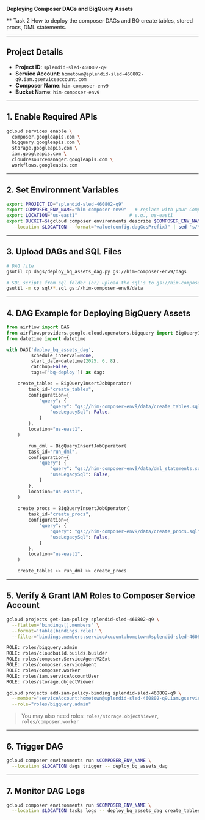 **Deploying Composer DAGs and BigQuery Assets**

⁠** Task 2 How to deploy the composer DAGs and BQ create tables, stored procs, DML statements.

---

## Project Details

* **Project ID**: `splendid-sled-460802-q9`
* **Service Account**: `hometown@splendid-sled-460802-q9.iam.gserviceaccount.com`
* **Composer Name**: `him-composer-env9`
* **Bucket Name**: `him-composer-env9`

---

## 1. Enable Required APIs

```bash
gcloud services enable \
  composer.googleapis.com \
  bigquery.googleapis.com \
  storage.googleapis.com \
  iam.googleapis.com \
  cloudresourcemanager.googleapis.com \
  workflows.googleapis.com
```

---

## 2. Set Environment Variables

```bash
export PROJECT_ID="splendid-sled-460802-q9"
export COMPOSER_ENV_NAME="him-composer-env9"   # replace with your Composer env name
export LOCATION="us-east1"                   # e.g., us-east1
export BUCKET=$(gcloud composer environments describe $COMPOSER_ENV_NAME \
  --location $LOCATION --format="value(config.dagGcsPrefix)" | sed 's/\/dags\/$//')
```

---

## 3. Upload DAGs and SQL Files

```bash
# DAG file
gsutil cp dags/deploy_bq_assets_dag.py gs://him-composer-env9/dags

# SQL scripts from sql folder (or) upload the sql's to gs://him-composer-env9/data  
gsutil -m cp sql/*.sql gs://him-composer-env9/data
```

---

## 4. DAG Example for Deploying BigQuery Assets

```python
from airflow import DAG 
from airflow.providers.google.cloud.operators.bigquery import BigQueryInsertJobOperator
from datetime import datetime

with DAG('deploy_bq_assets_dag',
         schedule_interval=None,
         start_date=datetime(2025, 6, 8),
         catchup=False,
         tags=['bq-deploy']) as dag:

    create_tables = BigQueryInsertJobOperator(
        task_id="create_tables",
        configuration={
            "query": {
                "query": "gs://him-composer-env9/data/create_tables.sql",
                "useLegacySql": False,
            }
        },
        location="us-east1",
    )

        run_dml = BigQueryInsertJobOperator(
        task_id="run_dml",
        configuration={
            "query": {
                "query": "gs://him-composer-env9/data/dml_statements.sql",
                "useLegacySql": False,
            }
        },
        location="us-east1",
    )
	
	create_procs = BigQueryInsertJobOperator(
        task_id="create_procs",
        configuration={
            "query": {
                "query": "gs://him-composer-env9/data/create_procs.sql",
                "useLegacySql": False,
            }
        },
        location="us-east1",
    )

    create_tables >> run_dml >> create_procs

```

---

## 5. Verify & Grant IAM Roles to Composer Service Account

```bash
gcloud projects get-iam-policy splendid-sled-460802-q9 \
  --flatten="bindings[].members" \
  --format='table(bindings.role)' \
  --filter="bindings.members:serviceAccount:hometown@splendid-sled-460802-q9.iam.gserviceaccount.com"
```
```bash
ROLE: roles/bigquery.admin
ROLE: roles/cloudbuild.builds.builder
ROLE: roles/composer.ServiceAgentV2Ext
ROLE: roles/composer.serviceAgent
ROLE: roles/composer.worker
ROLE: roles/iam.serviceAccountUser
ROLE: roles/storage.objectViewer
```

```bash
gcloud projects add-iam-policy-binding splendid-sled-460802-q9 \
  --member="serviceAccount:hometown@splendid-sled-460802-q9.iam.gserviceaccount.com" \
  --role="roles/bigquery.admin"
```

> You may also need roles: `roles/storage.objectViewer`, `roles/composer.worker`

---

## 6. Trigger DAG

```bash
gcloud composer environments run $COMPOSER_ENV_NAME \
  --location $LOCATION dags trigger -- deploy_bq_assets_dag
```

---

## 7. Monitor DAG Logs

```bash
gcloud composer environments run $COMPOSER_ENV_NAME \
  --location $LOCATION tasks logs -- deploy_bq_assets_dag create_tables 2025-06-07T12:00:00Z
```
